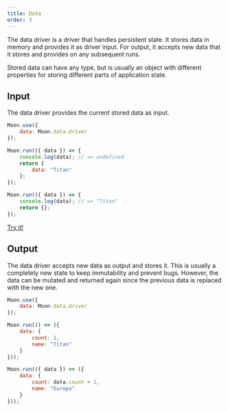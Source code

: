 ```yaml
---
title: Data
order: 3
---
```


The data driver is a driver that handles persistent state. It stores data in memory and provides it as driver input. For output, it accepts new data that it stores and provides on any subsequent runs.

Stored data can have any type, but is usually an object with different properties for storing different parts of application state.

## Input

The data driver provides the current stored data as input.

```js
Moon.use({
	data: Moon.data.driver
});

Moon.run(({ data }) => {
	console.log(data); // => undefined
	return {
		data: "Titan"
	};
});

Moon.run(({ data }) => {
	console.log(data); // => "Titan"
	return {};
});
```

<a href="/play/#Moon.use(%7B%0A%20%20%20%20data%3A%20Moon.data.driver%0A%7D)%3B%0A%0AMoon.run((%7B%20data%20%7D)%20%3D%3E%20%7B%0A%20%20%20%20console.log(data)%3B%20%2F%2F%20%3D%3E%20undefined%0A%20%20%20%20return%20%7B%0A%20%20%20%20%20%20%20%20data%3A%20%22Titan%22%0A%20%20%20%20%7D%3B%0A%7D)%3B%0A%0AMoon.run((%7B%20data%20%7D)%20%3D%3E%20%7B%0A%20%20%20%20console.log(data)%3B%20%2F%2F%20%3D%3E%20%22Titan%22%0A%20%20%20%20return%20%7B%7D%3B%0A%7D)%3B">Try it!</a>

## Output

The data driver accepts new data as output and stores it. This is usually a completely new state to keep immutability and prevent bugs. However, the data can be mutated and returned again since the previous data is replaced with the new one.

```js
Moon.use({
	data: Moon.data.driver
});

Moon.run(() => ({
	data: {
		count: 1,
		name: "Titan"
	}
}));

Moon.run(({ data }) => ({
	data: {
		count: data.count + 1,
		name: "Europa"
	}
}));
```
